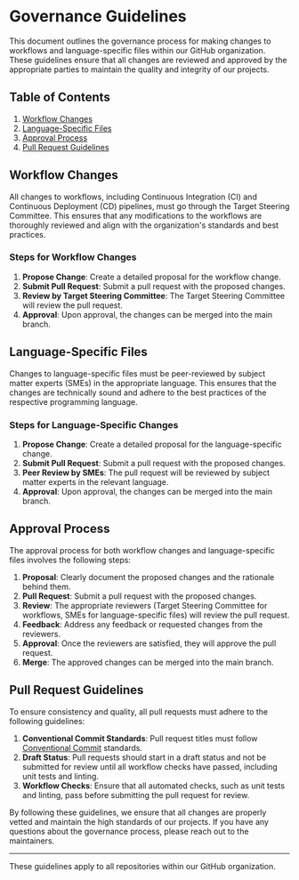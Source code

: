 # Governance Guidelines

This document outlines the governance process for making changes to workflows and language-specific files within our GitHub organization. These guidelines ensure that all changes are reviewed and approved by the appropriate parties to maintain the quality and integrity of our projects.

## Table of Contents
1. [Workflow Changes](#workflow-changes)
2. [Language-Specific Files](#language-specific-files)
3. [Approval Process](#approval-process)
4. [Pull Request Guidelines](#pull-request-guidelines)

## Workflow Changes

All changes to workflows, including Continuous Integration (CI) and Continuous Deployment (CD) pipelines, must go through the Target Steering Committee. This ensures that any modifications to the workflows are thoroughly reviewed and align with the organization's standards and best practices.

### Steps for Workflow Changes
1. **Propose Change**: Create a detailed proposal for the workflow change.
2. **Submit Pull Request**: Submit a pull request with the proposed changes.
3. **Review by Target Steering Committee**: The Target Steering Committee will review the pull request.
4. **Approval**: Upon approval, the changes can be merged into the main branch.

## Language-Specific Files

Changes to language-specific files must be peer-reviewed by subject matter experts (SMEs) in the appropriate language. This ensures that the changes are technically sound and adhere to the best practices of the respective programming language.

### Steps for Language-Specific Changes
1. **Propose Change**: Create a detailed proposal for the language-specific change.
2. **Submit Pull Request**: Submit a pull request with the proposed changes.
3. **Peer Review by SMEs**: The pull request will be reviewed by subject matter experts in the relevant language.
4. **Approval**: Upon approval, the changes can be merged into the main branch.

## Approval Process

The approval process for both workflow changes and language-specific files involves the following steps:

1. **Proposal**: Clearly document the proposed changes and the rationale behind them.
2. **Pull Request**: Submit a pull request with the proposed changes.
3. **Review**: The appropriate reviewers (Target Steering Committee for workflows, SMEs for language-specific files) will review the pull request.
4. **Feedback**: Address any feedback or requested changes from the reviewers.
5. **Approval**: Once the reviewers are satisfied, they will approve the pull request.
6. **Merge**: The approved changes can be merged into the main branch.

## Pull Request Guidelines

To ensure consistency and quality, all pull requests must adhere to the following guidelines:

1. **Conventional Commit Standards**: Pull request titles must follow [Conventional Commit](https://www.conventionalcommits.org/en/v1.0.0/) standards.
2. **Draft Status**: Pull requests should start in a draft status and not be submitted for review until all workflow checks have passed, including unit tests and linting.
3. **Workflow Checks**: Ensure that all automated checks, such as unit tests and linting, pass before submitting the pull request for review.

By following these guidelines, we ensure that all changes are properly vetted and maintain the high standards of our projects. If you have any questions about the governance process, please reach out to the maintainers.

---

These guidelines apply to all repositories within our GitHub organization.